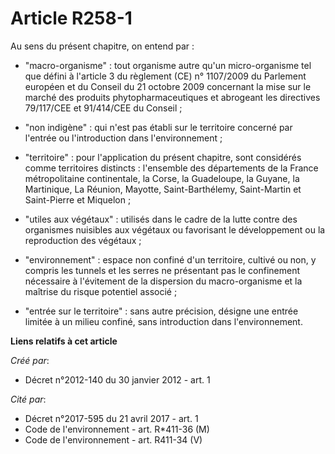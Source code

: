 # Article R258-1

Au sens du présent chapitre, on entend par : 

- "macro-organisme" : tout organisme autre qu'un micro-organisme tel que défini à l'article 3 du règlement (CE) n° 1107/2009
du Parlement européen et du Conseil du 21 octobre 2009 concernant la mise sur le marché des produits phytopharmaceutiques et
abrogeant les directives 79/117/CEE et 91/414/CEE du Conseil ; 

- "non indigène" : qui n'est pas établi sur le territoire concerné par l'entrée ou l'introduction dans l'environnement ; 

- "territoire" : pour l'application du présent chapitre, sont considérés comme territoires distincts : l'ensemble des
départements de la France métropolitaine continentale, la Corse, la Guadeloupe, la Guyane, la Martinique, La Réunion,
Mayotte, Saint-Barthélemy, Saint-Martin et Saint-Pierre et Miquelon ; 

- "utiles aux végétaux" : utilisés dans le cadre de la lutte contre des organismes nuisibles aux végétaux ou favorisant le
développement ou la reproduction des végétaux ; 

- "environnement" : espace non confiné d'un territoire, cultivé ou non, y compris les tunnels et les serres ne présentant pas
le confinement nécessaire à l'évitement de la dispersion du macro-organisme et la maîtrise du risque potentiel associé ; 

- "entrée sur le territoire" : sans autre précision, désigne une entrée limitée à un milieu confiné, sans introduction dans
l'environnement.

**Liens relatifs à cet article**

_Créé par_:

  - Décret n°2012-140 du 30 janvier 2012 - art. 1

_Cité par_:

  - Décret n°2017-595 du 21 avril 2017 - art. 1
  - Code de l'environnement - art. R*411-36 (M)
  - Code de l'environnement - art. R411-34 (V)

